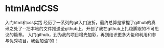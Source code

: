 # htmlAndCSS
入门html和css实践
经历了一系列的git入门波折，最终总算是掌握了github的真谛之处了--把本地的文件推送至github上，开创了我在github上扎稳脚跟的不可思议的篇章。
入门github，到为我的项目增光加彩，再到结识更多大佬和利用和参与优秀项目，我会加油1的！
